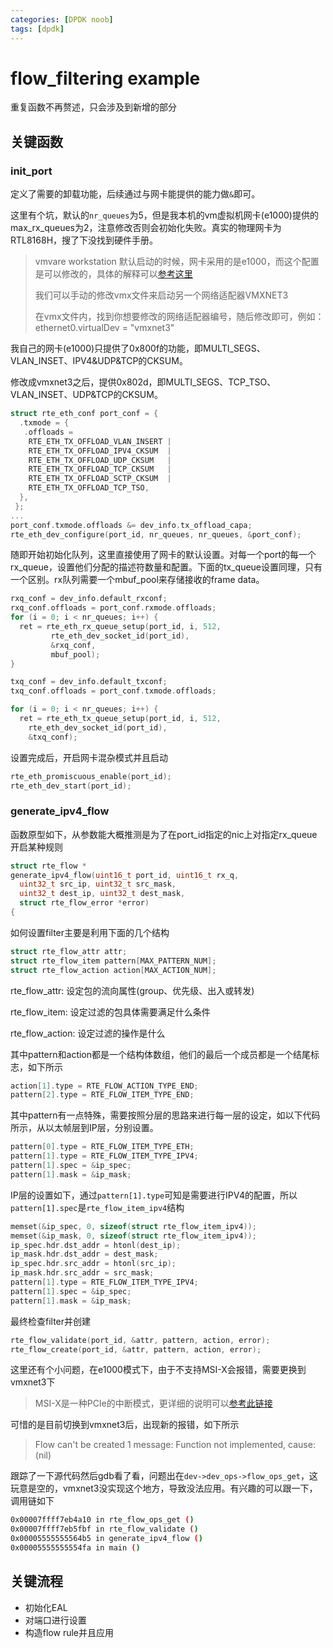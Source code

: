 ```yaml
---
categories: [DPDK noob]
tags: [dpdk]
--- 
```


# flow_filtering example

重复函数不再赘述，只会涉及到新增的部分

## 关键函数

### init_port

  定义了需要的卸载功能，后续通过与网卡能提供的能力做`&`即可。

  这里有个坑，默认的`nr_queues`为5，但是我本机的vm虚拟机网卡(e1000)提供的max_rx_queues为2，注意修改否则会初始化失败。真实的物理网卡为RTL8168H，搜了下没找到硬件手册。

  > vmvare workstation 默认启动的时候，网卡采用的是e1000，而这个配置是可以修改的，具体的解释可以[参考这里](https://kb.vmware.com/s/article/1001805?lang=zh_CN)
  >
  > 我们可以手动的修改vmx文件来启动另一个网络适配器VMXNET3
  >
  > 在vmx文件内，找到你想要修改的网络适配器编号，随后修改即可，例如：ethernet0.virtualDev = "vmxnet3"

  我自己的网卡(e1000)只提供了0x800f的功能，即MULTI_SEGS、VLAN_INSET、IPV4&UDP&TCP的CKSUM。

  修改成vmxnet3之后，提供0x802d，即MULTI_SEGS、TCP_TSO、VLAN_INSET、UDP&TCP的CKSUM。

  ```c
  struct rte_eth_conf port_conf = {
    .txmode = {
     .offloads =
      RTE_ETH_TX_OFFLOAD_VLAN_INSERT |
      RTE_ETH_TX_OFFLOAD_IPV4_CKSUM  |
      RTE_ETH_TX_OFFLOAD_UDP_CKSUM   |
      RTE_ETH_TX_OFFLOAD_TCP_CKSUM   |
      RTE_ETH_TX_OFFLOAD_SCTP_CKSUM  |
      RTE_ETH_TX_OFFLOAD_TCP_TSO,
    },
   };
  ...
  port_conf.txmode.offloads &= dev_info.tx_offload_capa;
  rte_eth_dev_configure(port_id, nr_queues, nr_queues, &port_conf);
  ```

  随即开始初始化队列，这里直接使用了网卡的默认设置。对每一个port的每一个rx_queue，设置他们分配的描述符数量和配置。下面的tx_queue设置同理，只有一个区别。rx队列需要一个mbuf_pool来存储接收的frame data。

  ```c
  rxq_conf = dev_info.default_rxconf;
  rxq_conf.offloads = port_conf.rxmode.offloads;
  for (i = 0; i < nr_queues; i++) {
    ret = rte_eth_rx_queue_setup(port_id, i, 512,
           rte_eth_dev_socket_id(port_id),
           &rxq_conf,
           mbuf_pool);
  }
  
  txq_conf = dev_info.default_txconf;
  txq_conf.offloads = port_conf.txmode.offloads;
  
  for (i = 0; i < nr_queues; i++) {
    ret = rte_eth_tx_queue_setup(port_id, i, 512,
      rte_eth_dev_socket_id(port_id),
      &txq_conf);
  ```

  设置完成后，开启网卡混杂模式并且启动

  ```c
  rte_eth_promiscuous_enable(port_id);
  rte_eth_dev_start(port_id);
  ```

### generate_ipv4_flow

  函数原型如下，从参数能大概推测是为了在port_id指定的nic上对指定rx_queue开启某种规则

  ```c
  struct rte_flow *
  generate_ipv4_flow(uint16_t port_id, uint16_t rx_q,
    uint32_t src_ip, uint32_t src_mask,
    uint32_t dest_ip, uint32_t dest_mask,
    struct rte_flow_error *error)
  {
  ```

  如何设置filter主要是利用下面的几个结构

  ```c
  struct rte_flow_attr attr;
  struct rte_flow_item pattern[MAX_PATTERN_NUM];
  struct rte_flow_action action[MAX_ACTION_NUM];
  ```

  rte_flow_attr: 设定包的流向属性(group、优先级、出入或转发)

  rte_flow_item: 设定过滤的包具体需要满足什么条件

  rte_flow_action: 设定过滤的操作是什么

  其中pattern和action都是一个结构体数组，他们的最后一个成员都是一个结尾标志，如下所示

  ```c
  action[1].type = RTE_FLOW_ACTION_TYPE_END;
  pattern[2].type = RTE_FLOW_ITEM_TYPE_END;
  ```

  其中pattern有一点特殊，需要按照分层的思路来进行每一层的设定，如以下代码所示，从以太帧层到IP层，分别设置。

  ```c
  pattern[0].type = RTE_FLOW_ITEM_TYPE_ETH;
  pattern[1].type = RTE_FLOW_ITEM_TYPE_IPV4;
  pattern[1].spec = &ip_spec;
  pattern[1].mask = &ip_mask;
  ```

  IP层的设置如下，通过`pattern[1].type`可知是需要进行IPV4的配置，所以`pattern[1].spec`是`rte_flow_item_ipv4`结构

  ```c
  memset(&ip_spec, 0, sizeof(struct rte_flow_item_ipv4));
  memset(&ip_mask, 0, sizeof(struct rte_flow_item_ipv4));
  ip_spec.hdr.dst_addr = htonl(dest_ip);
  ip_mask.hdr.dst_addr = dest_mask;
  ip_spec.hdr.src_addr = htonl(src_ip);
  ip_mask.hdr.src_addr = src_mask;
  pattern[1].type = RTE_FLOW_ITEM_TYPE_IPV4;
  pattern[1].spec = &ip_spec;
  pattern[1].mask = &ip_mask;
  ```

  最终检查filter并创建

  ```c
  rte_flow_validate(port_id, &attr, pattern, action, error);
  rte_flow_create(port_id, &attr, pattern, action, error);
  ```

  这里还有个小问题，在e1000模式下，由于不支持MSI-X会报错，需要更换到vmxnet3下

  > MSI-X是一种PCIe的中断模式，更详细的说明可以[参考此链接](https://blog.csdn.net/weixin_38387929/article/details/115325613)

  可惜的是目前切换到vmxnet3后，出现新的报错，如下所示

  > Flow can't be created 1 message: Function not implemented, cause: (nil)

  跟踪了一下源代码然后gdb看了看，问题出在`dev->dev_ops->flow_ops_get`，这玩意是空的，vmxnet3没实现这个地方，导致没法应用。有兴趣的可以跟一下，调用链如下

  ```bash
  0x00007ffff7eb4a10 in rte_flow_ops_get () 
  0x00007ffff7eb5fbf in rte_flow_validate () 
  0x00005555555564b5 in generate_ipv4_flow ()
  0x00005555555554fa in main ()
  ```

## 关键流程

- 初始化EAL
- 对端口进行设置
- 构造flow rule并且应用
